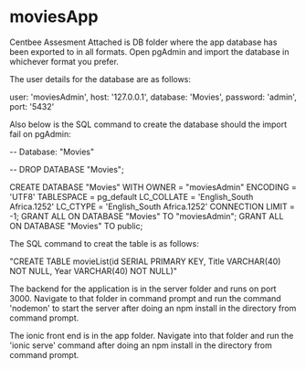 # moviesApp
Centbee Assesment
Attached is DB folder where the app database has been exported to in all formats. Open pgAdmin and import the database 
in whichever format you prefer.

The user details for the database are as follows:

user: 'moviesAdmin',
host: '127.0.0.1',
database: 'Movies',
password: 'admin',
port: '5432'

Also below is the SQL command to create the database should the import fail on pgAdmin:

-- Database: "Movies"

-- DROP DATABASE "Movies";

CREATE DATABASE "Movies"
  WITH OWNER = "moviesAdmin"
       ENCODING = 'UTF8'
       TABLESPACE = pg_default
       LC_COLLATE = 'English_South Africa.1252'
       LC_CTYPE = 'English_South Africa.1252'
       CONNECTION LIMIT = -1;
GRANT ALL ON DATABASE "Movies" TO "moviesAdmin";
GRANT ALL ON DATABASE "Movies" TO public;

The SQL command to creat the table is as follows:

"CREATE TABLE movieList(id SERIAL PRIMARY KEY, Title VARCHAR(40) NOT NULL, Year VARCHAR(40) NOT NULL)"

The backend for the application is in the server folder and runs on port 3000. Navigate to that folder in command prompt and run the 
command 'nodemon' to start the server after doing an npm install in the directory from command prompt.

The ionic front end is in the app folder. Navigate into that folder and run the 'ionic serve' command after doing an npm install in the directory from command prompt.
